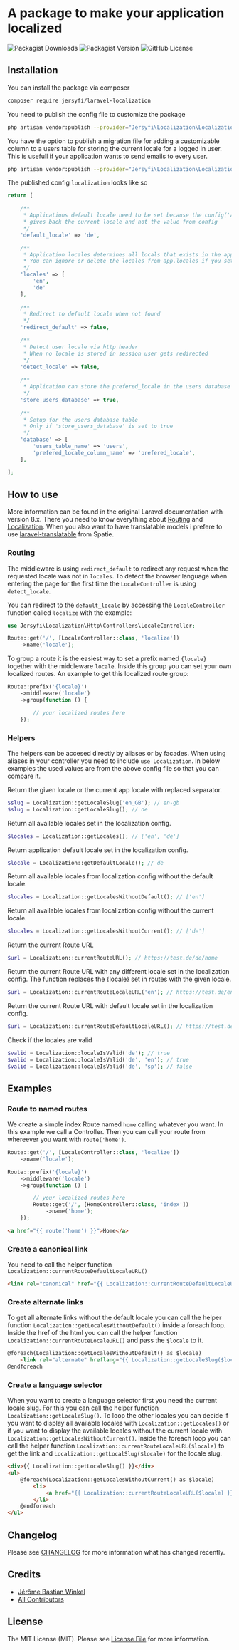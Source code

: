 # A package to make your application localized

![Packagist Downloads](https://img.shields.io/packagist/dt/jersyfi/laravel-localization)
![Packagist Version](https://img.shields.io/packagist/v/jersyfi/laravel-localization)
![GitHub License](https://img.shields.io/github/license/jersyfi/laravel-localization)


## Installation

You can install the package via composer

```bash
composer require jersyfi/laravel-localization
```

You need to publish the config file to customize the package

```bash
php artisan vendor:publish --provider="Jersyfi\Localization\LocalizationServiceProvider" --tag="config"
```

You have the option to publish a migration file for adding a customizable column to a users table for storing the current locale for a logged in user. This is usefull if your application wants to send emails to every user.

```bash
php artisan vendor:publish --provider="Jersyfi\Localization\LocalizationServiceProvider" --tag="migrations"
```

The published config `localization` looks like so

```php
return [

    /**
     * Applications default locale need to be set because the config('app.locale')
     * gives back the current locale and not the value from config
     */
    'default_locale' => 'de',

    /**
     * Application locales determines all locals that exists in the application
     * You can ignore or delete the locales from app.locales if you set some
     */
    'locales' => [
        'en',
        'de'
    ],
    
    /**
     * Redirect to default locale when not found
     */
    'redirect_default' => false,

    /**
     * Detect user locale via http header
     * When no locale is stored in session user gets redirected
     */
    'detect_locale' => false,
    
    /**
     * Application can store the prefered_locale in the users database table
     */
    'store_users_database' => true,
    
    /**
     * Setup for the users database table
     * Only if 'store_users_database' is set to true
     */
    'database' => [
        'users_table_name' => 'users',
        'prefered_locale_column_name' => 'prefered_locale',
    ],

];
```


## How to use

More information can be found in the original Laravel documentation with version 8.x.
There you need to know everything about [Routing](https://laravel.com/docs/8.x/routing) and [Localization](https://laravel.com/docs/8.x/localization). When you also want to have translatable models i prefere to use [laravel-translatable](https://github.com/spatie/laravel-translatable) from Spatie.

### Routing

The middleware is using `redirect_default` to redirect any request when the requested locale was not in `locales`. To detect the browser language when entering the page for the first time the `LocaleController` is using `detect_locale`.

You can redirect to the `default_locale` by accessing the `LocaleController` function called `localize` with the example:
```php
use Jersyfi\Localization\Http\Controllers\LocaleController;

Route::get('/', [LocaleController::class, 'localize'])
    ->name('locale');
```
To group a route it is the easiest way to set a prefix named `{locale}` together with the middleware `locale`.
Inside this group you can set your own localized routes.
An example to get this localized route group:
```php
Route::prefix('{locale}')
    ->middleware('locale')
    ->group(function () {

        // your localized routes here
    });
```

### Helpers

The helpers can be accesed directly by aliases or by facades. When using aliases in your controller you need to include `use Localization`.
In below examples the used values are from the above config file so that you can compare it.

Return the given locale or the current app locale with replaced separator.
```php
$slug = Localization::getLocaleSlug('en_GB'); // en-gb
$slug = Localization::getLocaleSlug(); // de
```

Return all available locales set in the localization config.
```php
$locales = Localization::getLocales(); // ['en', 'de']
```

Return application default locale set in the localization config.
```php
$locale = Localization::getDefaultLocale(); // de
```

Return all available locales from localization config without the default locale.
```php
$locales = Localization::getLocalesWithoutDefault(); // ['en']
```

Return all available locales from localization config without the current locale.
```php
$locales = Localization::getLocalesWithoutCurrent(); // ['de']
```

Return the current Route URL
```php
$url = Localization::currentRouteURL(); // https://test.de/de/home
```

Return the current Route URL with any different locale set in the localization config.
The function replaces the {locale} set in routes with the given locale.
```php
$url = Localization::currentRouteLocaleURL('en'); // https://test.de/en/home
```

Return the current Route URL with default locale set in the localization config.
```php
$url = Localization::currentRouteDefaultLocaleURL(); // https://test.de/de/home
```

Check if the locales are valid
```php
$valid = Localization::localeIsValid('de'); // true
$valid = Localization::localeIsValid('de', 'en'); // true
$valid = Localization::localeIsValid('de', 'sp'); // false
```


## Examples

### Route to named routes

We create a simple index Route named `home` calling whatever you want. In this example we call a Controller. Then you can call your route from whereever you want with `route('home')`.
```php
Route::get('/', [LocaleController::class, 'localize'])
    ->name('locale');

Route::prefix('{locale}')
    ->middleware('locale')
    ->group(function () {

        // your localized routes here
        Route::get('/', [HomeController::class, 'index'])
            ->name('home');
    });
```
```html
<a href="{{ route('home') }}">Home</a>
```

### Create a canonical link

You need to call the helper function `Localization::currentRouteDefaultLocaleURL()`
```html
<link rel="canonical" href="{{ Localization::currentRouteDefaultLocaleURL() }}">
```

### Create alternate links

To get all alternate links without the default locale you can call the helper function `Localization::getLocalesWithoutDefault()` inside a foreach loop. Inside the href of the html you can call the helper function `Localization::currentRouteLocaleURL()` and pass the `$locale` to it.
```html
@foreach(Localization::getLocalesWithoutDefault() as $locale)
    <link rel="alternate" hreflang="{{ Localization::getLocaleSlug($locale) }}" href="{{ Localization::currentRouteLocaleURL($locale) }}">
@endforeach
```

### Create a language selector

When you want to create a language selector first you need the current locale slug. For this you can call the helper function `Localization::getLocaleSlug()`. To loop the other locales you can decide if you want to display all available locales with `Localization::getLocales()` or if you want to display the available locales without the current locale with `Localization::getLocalesWithoutCurrent()`. Inside the foreach loop you can call the helper function `Localization::currentRouteLocaleURL($locale)` to get the link and `Localization::getLocalSlug($locale)` for the locale slug.
```html
<div>{{ Localization::getLocaleSlug() }}</div>
<ul>
    @foreach(Localization::getLocalesWithoutCurrent() as $locale)
        <li>
            <a href="{{ Localization::currentRouteLocaleURL($locale) }}">{{ Localization::getLocalSlug($locale) }}</a>
        </li>
    @endforeach
</ul>
```


## Changelog

Please see [CHANGELOG](CHANGELOG.md) for more information what has changed recently.

## Credits

- [Jérôme Bastian Winkel](https://github.com/jersyfi)
- [All Contributors](../../contributors)

## License

The MIT License (MIT). Please see [License File](LICENSE) for more information.
